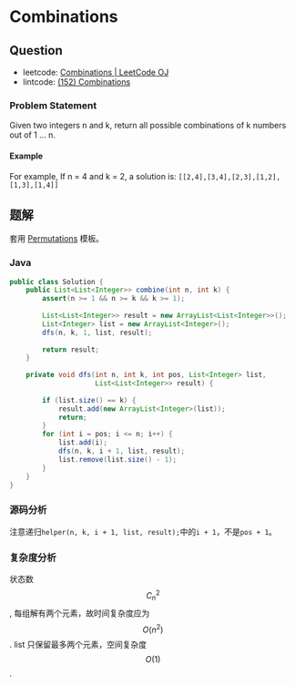 # Combinations

## Question

- leetcode: [Combinations | LeetCode OJ](https://leetcode.com/problems/combinations/)
- lintcode: [(152) Combinations](http://www.lintcode.com/en/problem/combinations/)

### Problem Statement

Given two integers n and k,
return all possible combinations of k numbers out of 1 ... n.

#### Example

For example,
If n = 4 and k = 2, a solution is:
`[[2,4],[3,4],[2,3],[1,2],[1,3],[1,4]]`

## 题解

套用 [Permutations](http://algorithm.yuanbin.me/zh-hans/exhaustive_search/permutations.html) 模板。

### Java

```java
public class Solution {
    public List<List<Integer>> combine(int n, int k) {
        assert(n >= 1 && n >= k && k >= 1);
        
        List<List<Integer>> result = new ArrayList<List<Integer>>();
        List<Integer> list = new ArrayList<Integer>();
        dfs(n, k, 1, list, result);
        
        return result;
    }
    
    private void dfs(int n, int k, int pos, List<Integer> list,
                     List<List<Integer>> result) {
        
        if (list.size() == k) {
            result.add(new ArrayList<Integer>(list));
            return;
        }
        for (int i = pos; i <= n; i++) {
            list.add(i);
            dfs(n, k, i + 1, list, result);
            list.remove(list.size() - 1);
        }
    }
}
```

### 源码分析

注意递归`helper(n, k, i + 1, list, result);`中的`i + 1`，不是`pos + 1`。

### 复杂度分析

状态数 $$C_n^2$$, 每组解有两个元素，故时间复杂度应为 $$O(n^2)$$. list 只保留最多两个元素，空间复杂度 $$O(1)$$.
